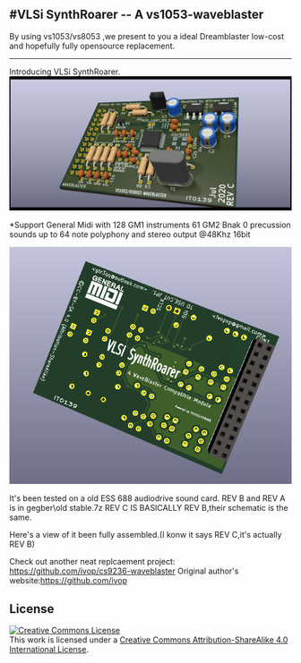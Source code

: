#VLSi SynthRoarer -- A vs1053-waveblaster
-------------------------------------------------
By using vs1053/vs8053 ,we present to you a ideal Dreamblaster low-cost and hopefully fully opensource replacement.
_________________________________________________
Introducing VLSi SynthRoarer.
![foo](https://github.com/gtr3qq/vs1053-waveblaster/blob/master/kicad/vs1053-waveblaster-se.png?raw=true "bar")

*Support General Midi with 128 GM1 instruments 61 GM2 Bnak 0 precussion sounds up to 64 note polyphony and stereo output @48Khz 16bit

![foo](https://github.com/gtr3qq/vs1053-waveblaster/blob/master/kicad/vs1053-waveblaster-se-b.png?raw=true "bar")

It's been tested on a old ESS 688 audiodrive sound card.
REV B and REV A is in gegber\old stable.7z
REV C IS BASICALLY REV B,their schematic is the same.

Here's a view of it been fully assembled.(I konw it says REV C,it's actually REV B)



Check out another neat replcaement project: https://github.com/ivop/cs9236-waveblaster
Original author's website:https://github.com/ivop

License
-----------------
<a rel="license" href="http://creativecommons.org/licenses/by-sa/4.0/"><img alt="Creative Commons License" style="border-width:0" src="https://i.creativecommons.org/l/by-sa/4.0/88x31.png" /></a><br />This work is licensed under a <a rel="license" href="http://creativecommons.org/licenses/by-sa/4.0/">Creative Commons Attribution-ShareAlike 4.0 International License</a>.
